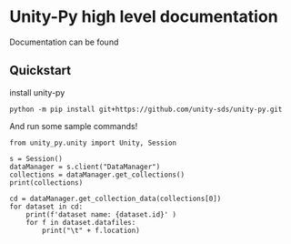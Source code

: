 # Unity-Py high level documentation

Documentation can be found <TBD>

## Quickstart

install unity-py

```
python -m pip install git+https://github.com/unity-sds/unity-py.git
```

And run some sample commands!

```
from unity_py.unity import Unity, Session

s = Session()
dataManager = s.client("DataManager")
collections = dataManager.get_collections()
print(collections)

cd = dataManager.get_collection_data(collections[0])
for dataset in cd:
    print(f'dataset name: {dataset.id}' )
    for f in dataset.datafiles:
        print("\t" + f.location)


```
